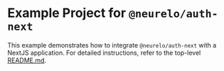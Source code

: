 # Example Project for `@neurelo/auth-next`

This example demonstrates how to integrate `@neurelo/auth-next` with a NextJS application. For detailed instructions, refer to the top-level [README.md](../README.md#development).
